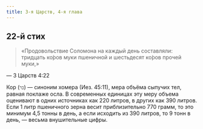 ```yaml
---
title: 3-я Царств, 4-я глава
---
```


## 22-й стих

> «Продовольствие Соломона на каждый день составляли: тридцать ко́ров муки пшеничной
> и шестьдесят ко́ров прочей муки,»

— 3 Царств 4:22

Кор (`כר`) — синоним хомера (Иез. 45:11), мера объёма сыпучих тел, равная поклаже осла.
В современных единицах эту меру объема оценивают в одних источниках как 220 литров,
в других как 390 литров. Если 1 литр пшеничного зерна весит приблизительно 770 грамм,
то это минимум 4,5 тонны в день, а если исходить из 390 литров,
то 9 тонн в день, — весьма внушительные цифры.

